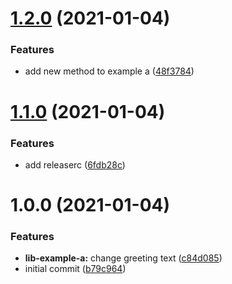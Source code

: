 # [1.2.0](https://github.com/edgarmueller/nestjs-monorepo-playground/compare/v1.1.0...v1.2.0) (2021-01-04)


### Features

* add new method to example a ([48f3784](https://github.com/edgarmueller/nestjs-monorepo-playground/commit/48f3784a0ffa1f9e0a5c6304e960591a1a13800e))

# [1.1.0](https://github.com/edgarmueller/nestjs-monorepo-playground/compare/v1.0.0...v1.1.0) (2021-01-04)


### Features

* add releaserc ([6fdb28c](https://github.com/edgarmueller/nestjs-monorepo-playground/commit/6fdb28c0bf959339a3308c3d6b87f3e383877e0e))

# 1.0.0 (2021-01-04)


### Features

* **lib-example-a:** change greeting text ([c84d085](https://github.com/edgarmueller/nestjs-monorepo-playground/commit/c84d085dd5014af0cc047e6f22dab1e4ad0de617))
* initial commit ([b79c964](https://github.com/edgarmueller/nestjs-monorepo-playground/commit/b79c9644eb2db341fa5485fae8cb2c6b766f2453))
